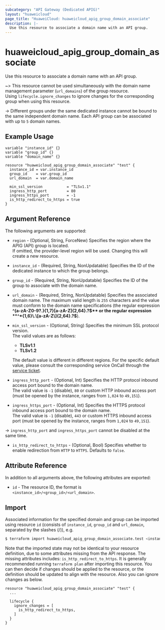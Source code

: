 ```yaml
---
subcategory: "API Gateway (Dedicated APIG)"
layout: "huaweicloud"
page_title: "HuaweiCloud: huaweicloud_apig_group_domain_associate"
description: |-
  Use this resource to associate a domain name with an API group.
---
```


# huaweicloud_apig_group_domain_associate

Use this resource to associate a domain name with an API group.

~> This resource cannot be used simultaneously with the domain name management parameter (`url_domains`) of the group
   resource.<br>Using `lifecycle.ignore_changes` to ignore changes for the corresponding group when using this resource.

-> Different groups under the same dedicated instance cannot be bound to the same independent domain name.
   Each API group can be associated with up to `5` domain names.

## Example Usage

```hcl
variable "instance_id" {}
variable "group_id" {}
variable "domain_name" {}

resource "huaweicloud_apig_group_domain_associate" "test" {
  instance_id = var.instance_id
  group_id    = var.group_id
  url_domain  = var.domain_name

  min_ssl_version           = "TLSv1.1"
  ingress_http_port         = 80
  ingress_https_port        = -1
  is_http_redirect_to_https = true
}
```

## Argument Reference

The following arguments are supported:

* `region` - (Optional, String, ForceNew) Specifies the region where the APIG (API) group is located.  
  If omitted, the provider-level region will be used. Changing this will create a new resource.

* `instance_id` - (Required, String, NonUpdatable) Specifies the ID of the dedicated instance to which the group belongs.

* `group_id` - (Required, String, NonUpdatable) Specifies the ID of the group to associate with the domain name.

* `url_domain` - (Required, String, NonUpdatable) Specifies the associated domain name.
  The maximum valid length is `255` characters and the value must conform to the domain name specifications (the regular
  expression **^(a-zA-Z0-9?\.){1,7}\[a-zA-Z\]{2,64}\.?$** or the regular expression
  **^*{1,6}\.\[a-zA-Z\]{2,64}.?$**).

* `min_ssl_version` - (Optional, String) Specifies the minimum SSL protocol version.  
  The valid values are as follows:
  + **TLSv1.1**
  + **TLSv1.2**

  The default value is different in different regions. For the specific default value, please consult the corresponding
  service OnCall through the [service ticket](https://support.huaweicloud.com/intl/en-us/usermanual-ticket/topic_0065264094.html).

* `ingress_http_port` - (Optional, Int) Specifies the HTTP protocol inbound access port bound to the domain name.  
  The valid value is `-1` (disable), `80` or custom HTTP inbound access port (must be opened by the instance, ranges
  from `1,024` to `49,151`).

* `ingress_https_port` - (Optional, Int) Specifies the HTTPS protocol inbound access port bound to the domain name.  
  The valid value is `-1` (disable), `443` or custom HTTPS inbound access port (must be opened by the instance, ranges
  from `1,024` to `49,151`).

-> `ingress_http_port` and `ingress_https_port` cannot be disabled at the same time.

* `is_http_redirect_to_https` - (Optional, Bool) Specifies whether to enable redirection from `HTTP` to `HTTPS`.
  Defaults to `false`.

## Attribute Reference

In addition to all arguments above, the following attributes are exported:

* `id` - The resource ID, the format is `<instance_id>/<group_id>/<url_domain>`.

## Import

Associated information for the specified domain and group can be imported using resource `id` (consists of
`instance_id`, `group_id` and `url_domain`, separated by the slashes (/)), e.g.

```bash
$ terraform import huaweicloud_apig_group_domain_associate.test <instance_id>/<group_id>/<url_domain>
```

Note that the imported state may not be identical to your resource definition, due to some attributes missing from the
API response.
The missing attributes includes: `is_http_redirect_to_https`.
It is generally recommended running `terraform plan` after importing this resource.
You can then decide if changes should be applied to the resource, or the definition should be updated to align with the
resource. Also you can ignore changes as below.

```hcl
resource "huaweicloud_apig_group_domain_associate" "test" {
  ...

  lifecycle {
    ignore_changes = [
      is_http_redirect_to_https,
    ]
  }
}
```
